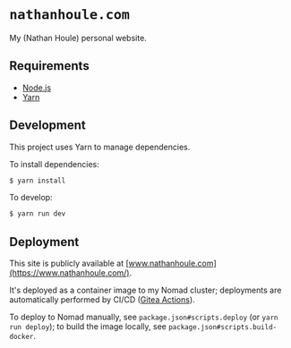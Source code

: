# `nathanhoule.com`

My (Nathan Houle) personal website.

## Requirements

- [Node.js](https://nodejs.org/en)
- [Yarn](https://yarnpkg.com/)

## Development

This project uses Yarn to manage dependencies.

To install dependencies:

```sh
$ yarn install
```

To develop:

```sh
$ yarn run dev
```

## Deployment

This site is publicly available at [www.nathanhoule.com](https://www.nathanhoule.com/).

It's deployed as a container image to my Nomad cluster; deployments are automatically performed by CI/CD ([Gitea Actions](./.gitea/)).

To deploy to Nomad manually, see `package.json#scripts.deploy` (or `yarn run deploy`); to build the image locally, see `package.json#scripts.build-docker`.
